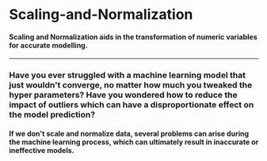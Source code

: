 # Scaling-and-Normalization
#### Scaling and Normalization aids in the transformation of numeric variables for accurate modelling.
-----
### Have you ever struggled with a machine learning model that just wouldn't converge, no matter how much you tweaked the hyper parameters? Have you wondered how to reduce the impact of outliers which can have a disproportionate effect on the model prediction?
#### If we don't scale and normalize data, several problems can arise during the machine learning process, which can ultimately result in inaccurate or ineffective models.
